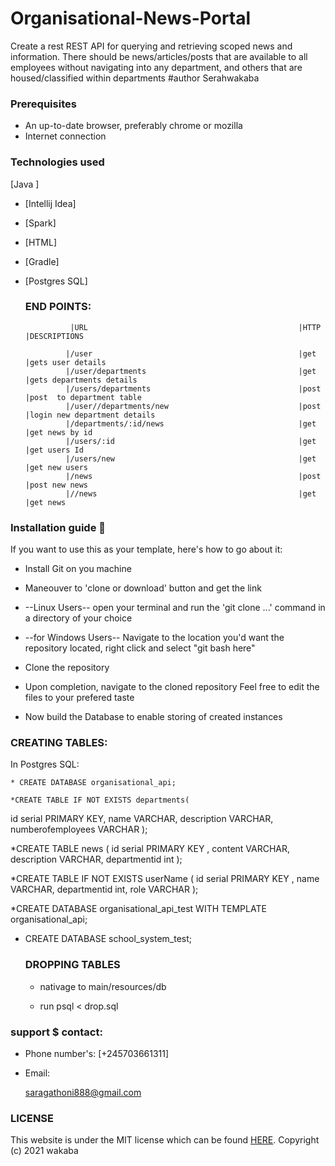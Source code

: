 # Organisational-News-Portal
Create a rest REST API for querying and retrieving scoped news and information. There should be news/articles/posts that are available to all employees without navigating into any department, and others that are housed/classified within departments
#author
Serahwakaba

### Prerequisites

 * An up-to-date browser, preferably chrome or mozilla
 * Internet connection


### Technologies used

[Java ]
* [Intellij Idea]
* [Spark]
* [HTML]
* [Gradle]
* [Postgres SQL]

  ### END POINTS:


                |URL                                               |HTTP            |DESCRIPTIONS         
                          
               |/user                                              |get             |gets user details          
               |/user/departments                                  |get             |gets departments details
               |/users/departments                                 |post            |post  to department table       
               |/user//departments/new                             |post            |login new department details     
               |/departments/:id/news                              |get             |get news by id                       
               |/users/:id                                         |get             |get users Id                               
               |/users/new                                         |get             |get new users
               |/news                                              |post            |post new news
               |//news                                             |get             |get news

### Installation guide :notebook:

  If you want to use this as your template, here's how to go about it:

  * Install Git on you machine
  * Maneouver to 'clone or download' button and get the link
  * --Linux Users-- open your terminal and run the 'git clone ...' command in a directory of your choice
  * --for Windows Users-- Navigate to the location you'd want the repository located, right click and select "git bash here"
  * Clone the repository
  * Upon completion, navigate to the cloned repository
  Feel free to edit the files to your prefered taste

  * Now build the Database to enable storing of created instances
### CREATING TABLES:
In Postgres SQL:

    * CREATE DATABASE organisational_api;

    *CREATE TABLE IF NOT EXISTS departments(
 id serial PRIMARY KEY,
 name VARCHAR,
 description VARCHAR,
 numberofemployees VARCHAR
 );
 
 *CREATE TABLE  news (
  id serial PRIMARY KEY ,
  content VARCHAR,
  description VARCHAR,
  departmentid int
 );
 
 *CREATE TABLE IF NOT EXISTS userName (
  id serial PRIMARY KEY ,
  name VARCHAR,
  departmentid int,
  role VARCHAR
 );
 
*CREATE DATABASE organisational_api_test WITH TEMPLATE organisational_api;
  * CREATE DATABASE school_system_test;

    ### DROPPING TABLES
     
     *  nativage to main/resources/db 
     
     * run  psql < drop.sql



### support $ contact:

* Phone number's:
  [+245703661311]
* Email:
  
  saragathoni888@gmail.com
### LICENSE
 This website is under the MIT license which can be found [HERE](LICENSE).
 Copyright (c) 2021  wakaba

